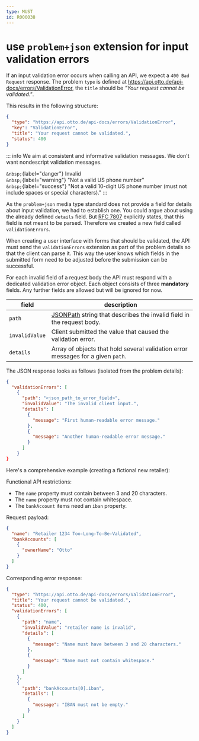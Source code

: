 ```yaml
---
type: MUST
id: R000038
---
```


# use `problem+json` extension for input validation errors

If an input validation error occurs when calling an API, we expect a `400 Bad Request` response.
The problem `type` is defined at <https://api.otto.de/api-docs/errors/ValidationError>, the `title` should be _"Your request cannot be validated."_.

This results in the following structure:

```json
{
  "type": "https://api.otto.de/api-docs/errors/ValidationError",
  "key": "ValidationError",
  "title": "Your request cannot be validated.",
  "status": 400
}
```

::: info
We aim at consistent and informative validation messages.
We don't want nondescript validation messages.

`&nbsp;`{label="danger"} Invalid  
`&nbsp;`{label="warning"} "Not a valid US phone number"  
`&nbsp;`{label="success"} "Not a valid 10-digit US phone number (must not include spaces or special characters)."
:::

As the `problem+json` media type standard does not provide a field for details about input validation, we had to establish one.
You could argue about using the already defined `details` field.
But [RFC 7807](https://tools.ietf.org/html/rfc7807) explicitly states, that this field is not meant to be parsed.
Therefore we created a new field called `validationErrors`.

When creating a user interface with forms that should be validated, the API must send the `validationErrors` extension as part of the problem details so that the client can parse it.
This way the user knows which fields in the submitted form need to be adjusted before the submission can be successful.

For each invalid field of a request body the API must respond with a dedicated validation error object.
Each object consists of three **mandatory** fields.
Any further fields are allowed but will be ignored for now.

| field          | description                                                                                                      |
| -------------- | ---------------------------------------------------------------------------------------------------------------- |
| `path`         | [JSONPath](https://goessner.net/articles/JsonPath/) string that describes the invalid field in the request body. |
| `invalidValue` | Client submitted the value that caused the validation error.                                                         |
| `details`      | Array of objects that hold several validation error messages for a given `path`.                                 |

The JSON response looks as follows (isolated from the problem details):

```json
{
  "validationErrors": [
    {
      "path": "<json_path_to_error_field>",
      "invalidValue": "The invalid client input.",
      "details": [
        {
          "message": "First human-readable error message."
        },
        {
          "message": "Another human-readable error message."
        }
      ]
    }
}
```

Here's a comprehensive example (creating a fictional new retailer):

Functional API restrictions:

- The `name` property must contain between 3 and 20 characters.
- The `name` property must not contain whitespace.
- The `bankAccount` items need an `iban` property.

Request payload:

```json
{
  "name": "Retailer 1234 Too-Long-To-Be-Validated",
  "bankAccounts": [
    {
      "ownerName": "Otto"
    }
  ]
}
```

Corresponding error response:

```json
{
  "type": "https://api.otto.de/api-docs/errors/ValidationError",
  "title": "Your request cannot be validated.",
  "status": 400,
  "validationErrors": [
    {
      "path": "name",
      "invalidValue": "retailer name is invalid",
      "details": [
        {
          "message": "Name must have between 3 and 20 characters."
        },
        {
          "message": "Name must not contain whitespace."
        }
      ]
    },
    {
      "path": "bankAccounts[0].iban",
      "details": [
        {
          "message": "IBAN must not be empty."
        }
      ]
    }
  ]
}
```

